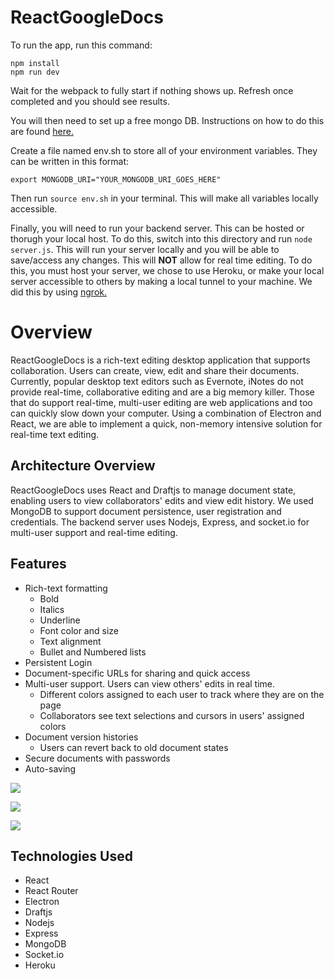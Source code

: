 # ReactGoogleDocs

To run the app, run this command:  
```
npm install  
npm run dev  
```
Wait for the webpack to fully start if nothing shows up. Refresh once completed and you should see results.  

You will then need to set up a free mongo DB. Instructions on how to do this are found [here.](http://fredrik.anderzon.se/2017/01/17/setting-up-a-free-mongodb-database-on-mlab-and-connecting-to-it-with-node-js/)  

Create a file named env.sh to store all of your environment variables. They can be written in this format:  
```
export MONGODB_URI="YOUR_MONGODB_URI_GOES_HERE"
```
Then run `source env.sh` in your terminal. This will make all variables locally accessible.  

Finally, you will need to run your backend server. This can be hosted or thorugh your local host. To do this, switch into this directory and run `node server.js`. This will run your server locally and you will be able to save/access any changes. This will **NOT** allow for real time editing. To do this, you must host your server, we chose to use Heroku, or make your local server accessible to others by making a local tunnel to your machine. We did this by using [ngrok.](http://www.ifdattic.com/how-to-create-tunnel-with-ngrok/)  

# Overview
ReactGoogleDocs is a rich-text editing desktop application that supports collaboration. Users can create, view, edit and share their documents. Currently, popular desktop text editors such as Evernote, iNotes do not provide real-time, collaborative editing and are a big memory killer. Those that do support real-time, multi-user editing are web applications and too can quickly slow down your computer. Using a combination of Electron and React, we are able to implement a quick, non-memory intensive solution for real-time text editing. 

## Architecture Overview  
  
ReactGoogleDocs uses React and Draftjs to manage document state, enabling users to view collaborators' edits and view edit history. We used MongoDB to support document persistence, user registration and credentials. The backend server uses Nodejs, Express, and socket.io for multi-user support and real-time editing.

## Features
* Rich-text formatting
  * Bold
  * Italics
  * Underline
  * Font color and size
  * Text alignment
  * Bullet and Numbered lists
* Persistent Login
* Document-specific URLs for sharing and quick access
* Multi-user support. Users can view others' edits in real time.
  * Different colors assigned to each user to track where they are on the page
  * Collaborators see text selections and cursors in users' assigned colors
* Document version histories
  * Users can revert back to old document states
* Secure documents with passwords
* Auto-saving



![](https://cl.ly/2d211U3z1q2U/Screen%20Recording%202017-08-01%20at%2008.44%20PM.gif)

![](https://cl.ly/252B331P0g2U/Screen%20Recording%202017-08-01%20at%2008.46%20PM.gif)

![](https://cl.ly/3M363x3X450Y/Screen%20Recording%202017-08-01%20at%2009.01%20PM.gif)

## Technologies Used
* React  
* React Router  
* Electron  
* Draftjs  
* Nodejs  
* Express  
* MongoDB  
* Socket.io  
* Heroku  

